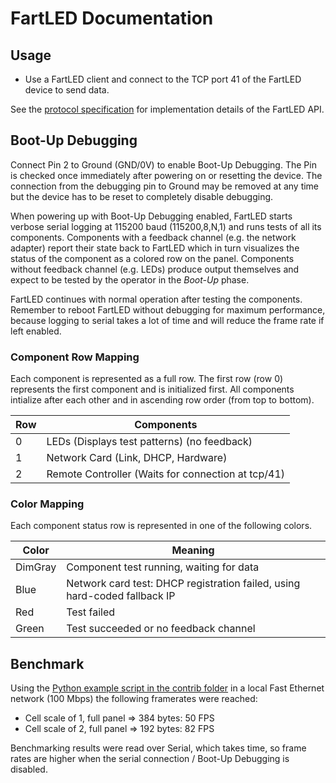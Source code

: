 FartLED Documentation
=====================

Usage
-----

- Use a FartLED client and connect to the TCP port 41 of the FartLED device to send data.

See the [protocol specification](PROTOCOL.md) for implementation details of the FartLED API.

Boot-Up Debugging
-----------------

Connect Pin 2 to Ground (GND/0V) to enable Boot-Up Debugging. The Pin is checked once immediately after powering on or resetting the device. The connection from the debugging pin to Ground may be removed at any time but the device has to be reset to completely disable debugging.

When powering up with Boot-Up Debugging enabled, FartLED starts verbose serial logging at 115200 baud (115200,8,N,1) and runs tests of all its components. Components with a feedback channel (e.g. the network adapter) report their state back to FartLED which in turn visualizes the status of the component as a colored row on the panel. Components without feedback channel (e.g. LEDs) produce output themselves and expect to be tested by the operator in the *Boot-Up* phase.

FartLED continues with normal operation after testing the components. Remember to reboot FartLED without debugging for maximum performance, because logging to serial takes a lot of time and will reduce the frame rate if left enabled.

### Component Row Mapping

Each component is represented as a full row. The first row (row 0) represents the first component and is initialized first. All components intialize after each other and in ascending row order (from top to bottom).

| Row | Components                                         |
| --- | -------------------------------------------------- |
| 0   | LEDs (Displays test patterns) (no feedback)        |
| 1   | Network Card (Link, DHCP, Hardware)                |
| 2   | Remote Controller (Waits for connection at tcp/41) |

### Color Mapping

Each component status row is represented in one of the following colors.

| Color   | Meaning                                                                   |
| ------- | ------------------------------------------------------------------------- |
| DimGray | Component test running, waiting for data                                  |
| Blue    | Network card test: DHCP registration failed, using hard-coded fallback IP |
| Red     | Test failed                                                               |
| Green   | Test succeeded or no feedback channel                                     |

Benchmark
---------

Using the [Python example script in the contrib folder](..\contrib\clients\python\benchmark.py) in a local Fast Ethernet network (100 Mbps) the following framerates were reached:

- Cell scale of 1, full panel => 384 bytes: 50 FPS
- Cell scale of 2, full panel => 192 bytes: 82 FPS

Benchmarking results were read over Serial, which takes time, so frame rates are higher when the serial connection / Boot-Up Debugging is disabled.

